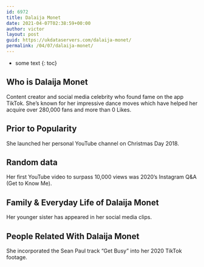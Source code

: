 ```yaml
---
id: 6972
title: Dalaija Monet
date: 2021-04-07T02:38:59+00:00
author: victor
layout: post
guid: https://ukdataservers.com/dalaija-monet/
permalink: /04/07/dalaija-monet/
---
```


* some text
{: toc}


## Who is Dalaija Monet



Content creator and social media celebrity who found fame on the app TikTok. She&#8217;s known for her impressive dance moves which have helped her acquire over 280,000 fans and more than 0 Likes.

                
                
                
## Prior to Popularity



She launched her personal YouTube channel on Christmas Day 2018.

                
                
                
## Random data



Her first YouTube video to surpass 10,000 views was 2020&#8217;s Instagram Q&A (Get to Know Me).

                
                
                
## Family & Everyday Life of Dalaija Monet



Her younger sister has appeared in her social media clips.

                
                
                
## People Related With Dalaija Monet



She incorporated the Sean Paul track &#8220;Get Busy&#8221; into her 2020 TikTok footage.

                
              
            
          
          
          